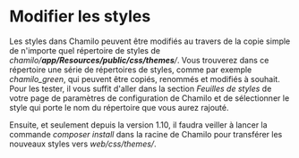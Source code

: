 # Modifier les styles

Les styles dans Chamilo peuvent être modifiés au travers de la copie simple de n'importe quel répertoire de styles de _chamilo/**app/Resources/public/css/themes**/_. Vous trouverez dans ce répertoire une série de répertoires de styles, comme par exemple _chamilo\_green_, qui peuvent être copiés, renommés et modifiés à souhait. Pour les tester, il vous suffit d'aller dans la section _Feuilles de styles_ de votre page de paramètres de configuration de Chamilo et de sélectionner le style qui porte le nom du répertoire que vous aurez rajouté.

Ensuite, et seulement depuis la version 1.10, il faudra veiller à lancer la commande _composer install_ dans la racine de Chamilo pour transférer les nouveaux styles vers _web/css/themes/_.

